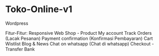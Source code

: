 # Toko-Online-v1

Wordpress

Fitur-Fitur:
Responsive Web
Shop - Product
My account
Track Orders (Lacak Pesanan)
Payment confirmation (Konfirmasi Pembayaran)
Cart
Wistlist
Blog & News
Chat on whatsapp (Chat di whatsapp)
Checkout - Transfer Bank
